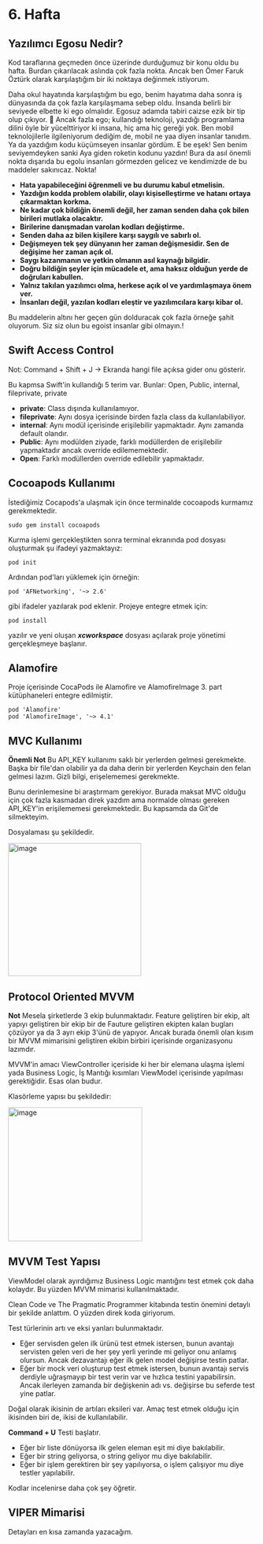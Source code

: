 # 6. Hafta
 
## Yazılımcı Egosu Nedir?

Kod taraflarına geçmeden önce üzerinde durduğumuz bir konu oldu bu hafta. Burdan çıkarılacak aslında çok fazla nokta. Ancak ben Ömer Faruk Öztürk olarak karşılaştığım bir iki noktaya değinmek istiyorum.

Daha okul hayatında karşılaştığım bu ego, benim hayatıma daha sonra iş dünyasında da çok fazla karşılaşmama sebep oldu. İnsanda belirli bir seviyede elbette ki ego olmalıdır. Egosuz adamda tabiri caizse ezik bir tip olup çıkıyor. 🙂 Ancak fazla ego; kullandığı teknoloji, yazdığı programlama dilini öyle bir yücelttiriyor ki insana, hiç ama hiç gereği yok. Ben mobil teknolojilerle ilgileniyorum dediğim de, mobil ne yaa diyen insanlar tanıdım. Ya da yazdığım kodu küçümseyen insanlar gördüm. E be eşek! Sen benim seviyemdeyken sanki Aya giden roketin kodunu yazdın! Bura da asıl önemli nokta dışarıda bu egolu insanları görmezden gelicez ve kendimizde de bu maddeler sakınıcaz. Nokta!

* **Hata yapabileceğini öğrenmeli ve bu durumu kabul etmelisin.** 
* **Yazdığın kodda problem olabilir, olayı kişiselleştirme ve hatanı ortaya çıkarmaktan korkma.**
* **Ne kadar çok bildiğin önemli değil, her zaman senden daha çok bilen birileri mutlaka olacaktır.**
* **Birilerine danışmadan varolan kodları değiştirme.**
* **Senden daha az bilen kişilere karşı saygılı ve sabırlı ol.**
* **Değişmeyen tek şey dünyanın her zaman değişmesidir. Sen de değişime her zaman açık ol.**
* **Saygı kazanmanın ve yetkin olmanın asıl kaynağı bilgidir.**
* **Doğru bildiğin şeyler için mücadele et, ama haksız olduğun yerde de doğruları kabullen.**
* **Yalnız takılan yazılımcı olma, herkese açık ol ve yardımlaşmaya önem ver.**
* **İnsanları değil, yazılan kodları eleştir ve yazılımcılara karşı kibar ol.**

Bu maddelerin altını her geçen gün dolduracak çok fazla örneğe şahit oluyorum. Siz siz olun bu egoist insanlar gibi olmayın.!
 
## Swift Access Control

Not: Command + Shift + J -> Ekranda hangi file açıksa gider onu gösterir.

Bu kapmsa Swift'in kullandığı 5 terim var. Bunlar: Open, Public, internal, fileprivate, private

* **private**: Class dışında kullanılamıyor.
* **fileprivate**: Aynı dosya içerisinde birden fazla class da kullanılabiliyor.
* **internal**: Aynı modül içerisinde erişilebilir yapmaktadır. Aynı zamanda default olandır.
* **Public**: Aynı modülden ziyade, farklı modüllerden de erişilebilir yapmaktadır ancak override edilememektedir.
* **Open**: Farklı modüllerden override edilebilir yapmaktadır.

## Cocoapods Kullanımı

İstediğimiz Cocapods'a ulaşmak için önce terminalde cocoapods kurmamız gerekmektedir.

```sudo gem install cocoapods```

Kurma işlemi gerçekleştikten sonra terminal ekranında pod dosyası oluşturmak şu ifadeyi yazmaktayız:

```pod init```

Ardından pod'ları yüklemek için örneğin:

```pod 'AFNetworking', '~> 2.6'```

gibi ifadeler yazılarak pod eklenir. Projeye entegre etmek için:

```pod install```

yazılır ve yeni oluşan ***xcworkspace*** dosyası açılarak proje yönetimi gerçekleşmeye başlanır.

## Alamofire

Proje içerisinde CocaPods ile Alamofire ve AlamofireImage 3. part kütüphaneleri entegre edilmiştir.

```
pod 'Alamofire'
pod 'AlamofireImage', '~> 4.1' 
```

## MVC Kullanımı

**Önemli Not** Bu API_KEY kullanımı saklı bir yerlerden gelmesi gerekmekte. Başka bir file'dan olabilir ya da daha derin bir yerlerden Keychain den felan gelmesi lazım. Gizli bilgi, erişelememesi gerekmekte.

Bunu derinlemesine bi araştırmam gerekiyor. Burada maksat MVC olduğu için çok fazla kasmadan direk yazdım ama normalde olması gereken API_KEY'in erişilememesi gerekmektedir. Bu kapsamda da Git'de silmekteyim.

Dosyalaması şu şekildedir.

<img width="270" alt="image" src="https://user-images.githubusercontent.com/56068905/206101392-89ba4b12-31e7-4009-93e7-2a03fcb06e0a.png">

## Protocol Oriented MVVM

**Not** Mesela şirketlerde 3 ekip bulunmaktadır. Feature geliştiren bir ekip, alt yapıyı geliştiren bir ekip bir de Fauture geliştiren ekipten kalan bugları çözüyor ya da 3 ayrı ekip 3'ünü de yapıyor. Ancak burada önemli olan kısım bir MVVM mimarisini geliştiren ekibin birbiri içerisinde organizasyonu lazımdır.

MVVM'in amacı ViewController içeriside ki her bir elemana ulaşma işlemi yada Business Logic, İş Mantığı kısımları ViewModel içerisinde yapılması gerektiğidir. Esas olan budur.

Klasörleme yapısı bu şekildedir:

<img width="272" alt="image" src="https://user-images.githubusercontent.com/56068905/206147704-c75628f6-dfde-4248-8521-991d652978df.png">

## MVVM Test Yapısı

ViewModel olarak ayırdığımız Business Logic mantığını test etmek çok daha kolaydır. Bu yüzden MVVM mimarisi kullanılmaktadır.

Clean Code ve The Pragmatic Programmer kitabında testin önemini detaylı bir şekilde anlattım. O yüzden direk koda giriyorum.

Test türlerinin artı ve eksi yanları bulunmaktadır.

* Eğer servisden gelen ilk ürünü test etmek istersen, bunun avantajı servisten gelen veri de her şey yerli yerinde mi geliyor onu anlamış olursun. Ancak dezavantajı eğer ilk gelen model değişirse testin patlar.
* Eğer bir mock veri oluşturup test etmek istersen, bunun avantajı servis derdiyle uğraşmayıp bir test verin var ve hızlıca testini yapabilirsin. Ancak ilerleyen zamanda bir değişkenin adı vs. değişirse bu seferde test yine patlar.

Doğal olarak ikisinin de artıları eksileri var. Amaç test etmek olduğu için ikisinden biri de, ikisi de kullanılabilir.

**Command + U** Testi başlatır.

* Eğer bir liste dönüyorsa ilk gelen eleman eşit mi diye bakılabilir.
* Eğer bir string geliyorsa, o string geliyor mu diye bakılabilir.
* Eğer bir işlem gerektiren bir şey yapılıyorsa, o işlem çalışıyor mu diye testler yapılabilir.

Kodlar incelenirse daha çok şey öğretir.

## VIPER Mimarisi

Detayları en kısa zamanda yazacağım.
